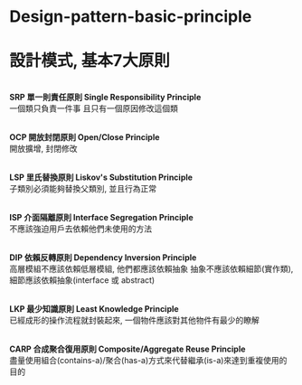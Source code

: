 # Design-pattern-basic-principle
<h1>設計模式, 基本7大原則</h1>
<br><b>SRP 單一則責任原則 Single Responsibility Principle</b></br>
一個類只負責一件事 且只有一個原因修改這個類

<br><b>OCP 開放封閉原則 Open/Close Principle</b></br>
開放擴增, 封閉修改

<br><b>LSP 里氏替換原則 Liskov's Substitution Principle</b></br>
子類別必須能夠替換父類別, 並且行為正常

<br><b>ISP 介面隔離原則 Interface Segregation Principle</b></br>
不應該強迫用戶去依賴他們未使用的方法

<br><b>DIP 依賴反轉原則 Dependency Inversion Principle</b></br>
高層模組不應該依賴低層模組, 他們都應該依賴抽象
抽象不應該依賴細節(實作類), 細節應該依賴抽象(interface 或 abstract)

<br><b>LKP 最少知識原則 Least Knowledge Principle</b></br>
已經成形的操作流程就封裝起來, 一個物件應該對其他物件有最少的瞭解

<br><b>CARP 合成聚合復用原則 Composite/Aggregate Reuse Principle</b></br>
盡量使用組合(contains-a)/聚合(has-a)方式來代替繼承(is-a)來達到重複使用的目的
